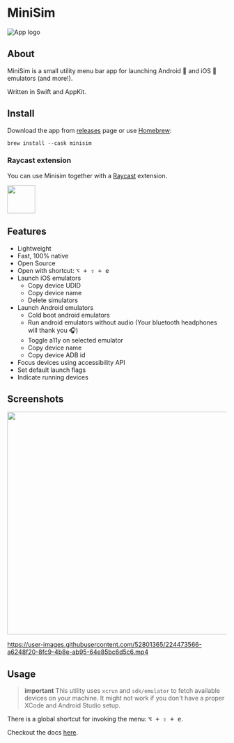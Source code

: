 # MiniSim

![App logo](/MiniSim/Assets.xcassets/AppIcon.appiconset/256.png)

## About

MiniSim is a small utility menu bar app for launching Android 🤖 and iOS  emulators (and more!).

Written in Swift and AppKit.

## Install

Download the app from [releases](https://github.com/okwasniewski/MiniSim/releases) page or use [Homebrew](https://brew.sh):

```shell
brew install --cask minisim
```

### Raycast extension

You can use Minisim together with a [Raycast](https://www.raycast.com) extension.

<a title="Install minisim Raycast Extension" href="https://www.raycast.com/okwasniewski/minisim"><img src="https://www.raycast.com/okwasniewski/minisim/install_button@2x.png?v=1.1" height="64" alt="" style="height: 64px;"></a>

## Features

- Lightweight
- Fast, 100% native
- Open Source
- Open with shortcut: <kbd>⌥ + ⇧ + e</kbd>
- Launch iOS emulators
  - Copy device UDID
  - Copy device name
  - Delete simulators
- Launch Android emulators
  - Cold boot android emulators
  - Run android emulators without audio (Your bluetooth headphones will thank you 🎧)
  - Toggle a11y on selected emulator
  - Copy device name
  - Copy device ADB id
- Focus devices using accessibility API
- Set default launch flags
- Indicate running devices

## Screenshots

<img width="512" src="https://user-images.githubusercontent.com/52801365/223483262-aa3bad72-2948-4893-87a0-578e5d3d8e89.png">

https://user-images.githubusercontent.com/52801365/224473566-a6248f20-8fc9-4b8e-ab95-64e85bc6d5c6.mp4

## Usage

> **important**
> This utility uses `xcrun` and `sdk/emulator` to fetch available devices on your machine.
> It might not work if you don't have a proper XCode and Android Studio setup.

There is a global shortcut for invoking the menu: <kbd>⌥ + ⇧ + e</kbd>.

Checkout the docs [here](https://github.com/okwasniewski/MiniSim/tree/main/docs).
